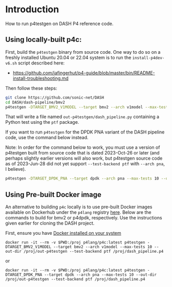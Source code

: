 # Introduction

How to run p4testgen on DASH P4 reference code.

## Using locally-built p4c:

First, build the `p4testgen` binary from source code.  One way to do
so on a freshly installed Ubuntu 20.04 or 22.04 system is to run the
`install-p4dev-v6.sh` script described here:

+ https://github.com/jafingerhut/p4-guide/blob/master/bin/README-install-troubleshooting.md

Then follow these steps:

```bash
git clone https://github.com/sonic-net/DASH
cd DASH/dash-pipeline/bmv2
p4testgen -DTARGET_BMV2_V1MODEL --target bmv2 --arch v1model --max-tests 10 --out-dir out-p4testgen --test-backend ptf dash_pipeline.p4
```
That will write a file named `out-p4testgen/dash_pipeline.py`
containing a Python test using the `ptf` package.

If you want to run `p4testgen` for the DPDK PNA variant of the DASH
pipeline code, use the command below instead.

Note: In order for the command below to work, you must use a version
of p4testgen built from source code that is dated 2023-Oct-26 or later
(and perhaps slightly earlier versions will also work, but p4testgen
source code as of 2023-Jun-28 did not yet support `--test-backend ptf`
with `--arch pna`, I believe).

```bash
p4testgen -DTARGET_DPDK_PNA --target dpdk --arch pna --max-tests 10 --out-dir out-p4testgen --test-backend ptf dash_pipeline.p4
```


## Using Pre-built Docker image

An alternative to building `p4c` locally is to use pre-built Docker
images available on Dockerhub under the `p4lang` registry
[here](https://hub.docker.com/u/p4lang). Below are the commands to
build for bmv2 or p4dpdk, respectively.  Use the instructions given
earlier for cloning the DASH project.

First, ensure you have [Docker installed on your
system](https://docs.docker.com/desktop/)

```
docker run -it --rm -v $PWD:/proj p4lang/p4c:latest p4testgen -DTARGET_BMV2_V1MODEL --target bmv2 --arch v1model --max-tests 10 --out-dir /proj/out-p4testgen --test-backend ptf /proj/dash_pipeline.p4
```
or
```
docker run -it --rm -v $PWD:/proj p4lang/p4c:latest p4testgen -DTARGET_DPDK_PNA --target dpdk --arch pna --max-tests 10 --out-dir /proj/out-p4testgen --test-backend ptf /proj/dash_pipeline.p4
```
